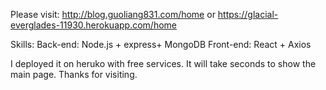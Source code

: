 Please visit: http://blog.guoliang831.com/home
or
https://glacial-everglades-11930.herokuapp.com/home

Skills: 
Back-end: Node.js + express+ MongoDB
Front-end: React + Axios

I deployed it on heruko with free services. It will take seconds to show the main page. Thanks for visiting.
